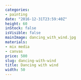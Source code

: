 ```yaml
---
categories:
- painting
date: "2016-12-31T23:59:40Z"
height: 60
inStock: false
isVisible: false
mainImage: dancing_with_wind.jpg
materials:
- mix media
- canvas
price: 500
slug: dancing-with-wind
title: Dancing with wind
width: 50
---
```


